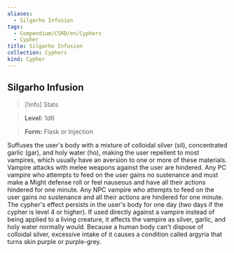 ```yaml
---
aliases:
  - Silgarho Infusion
tags:
  - Compendium/CSRD/en/Cyphers
  - Cypher
title: Silgarho Infusion
collection: Cyphers
kind: Cypher
---
```

## Silgarho Infusion    
>[!info] Stats    
> **Level:** 1d6    
> **Form:** Flask or Injection  
    
Suffuses the user's body with a mixture of colloidal silver (sil), concentrated garlic (gar), and holy water (ho), making the user repellent to most vampires, which usually have an aversion to one or more of these materials. Vampire attacks with melee weapons against the user are hindered. Any PC vampire who attempts to feed on the user gains no sustenance and must make a Might defense roll or feel nauseous and have all their actions hindered for one minute. Any NPC vampire who attempts to feed on the user gains no sustenance and all their actions are hindered for one minute. The cypher's effect persists in the user's body for one day (two days if the cypher is level 4 or higher). If used directly against a vampire instead of being applied to a living creature, it affects the vampire as silver, garlic, and holy water normally would. Because a human body can't dispose of colloidal silver, excessive intake of it causes a condition called argyria that turns skin purple or purple-grey.